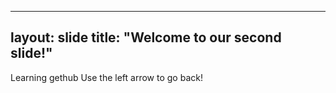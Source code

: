   ---
  layout: slide
  title: "Welcome to our second slide!"
  ---
  Learning gethub
  Use the left arrow to go back!
  ```
